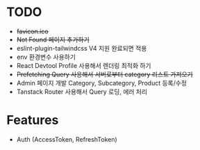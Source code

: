 # TODO
- ~~favicon.ico~~  
- ~~Not Found 페이지 추가하기~~
- eslint-plugin-tailwindcss V4 지원 완료되면 적용  
- env 환경변수 사용하기 
- React Devtool Profile 사용해서 렌더링 최적화 하기
- ~~Prefetching Query 사용해서 서버로부터 category 리스트 가져오기~~
- Admin 페이지 개발 Category, Subcategory, Product 등록/수정  
- Tanstack Router 사용해서 Query 로딩, 에러 처리

# Features
- Auth (AccessToken, RefreshToken)
